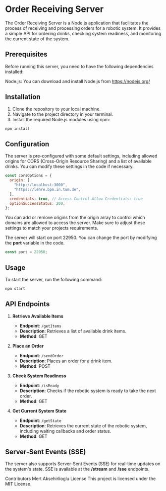 # Order Receiving Server

The Order Receiving Server is a Node.js application that facilitates the process of receiving and processing orders for a robotic system. It provides a simple API for ordering drinks, checking system readiness, and monitoring the current state of the system.

## Prerequisites

Before running this server, you need to have the following dependencies installed:

Node.js: You can download and install Node.js from https://nodejs.org/

## Installation

1. Clone the repository to your local machine.
2. Navigate to the project directory in your terminal.
3. Install the required Node.js modules using npm:

```bash
npm install
```


## Configuration
The server is pre-configured with some default settings, including allowed origins for CORS (Cross-Origin Resource Sharing) and a list of available drinks. You can modify these settings in the code if necessary.

``` javascript
const corsOptions = {
  origin: [
    "http://localhost:3000",
    "https://lehre.bpm.in.tum.de",
  ],
  credentials: true, // Access-Control-Allow-Credentials: true
  optionSuccessStatus: 200,
};
```
You can add or remove origins from the origin array to control which domains are allowed to access the server. Make sure to adjust these settings to match your projects requirements.

The server will start on port 22950. You can change the port by modifying the **port** variable in the code.
``` javascript
const port = 22950;
```

## Usage
To start the server, run the following command:

```bash
npm start
```


## API Endpoints

1. **Retrieve Available Items**
   - **Endpoint**: `/getItems`
   - **Description**: Retrieves a list of available drink items.
   - **Method**: GET

2. **Place an Order**
   - **Endpoint**: `/sendOrder`
   - **Description**: Places an order for a drink item.
   - **Method**: POST

3. **Check System Readiness**
   - **Endpoint**: `/isReady`
   - **Description**: Checks if the robotic system is ready to take the next order.
   - **Method**: GET

4. **Get Current System State**
   - **Endpoint**: `/getState`
   - **Description**: Retrieves the current state of the robotic system, including waiting callbacks and order status.
   - **Method**: GET


## Server-Sent Events (SSE)
The server also supports Server-Sent Events (SSE) for real-time updates on the system's state. SSE is available at the **/stream** and **/sse** endpoints.

Contributors
Mert Aksehirlioglu
License
This project is licensed under the MIT License.

